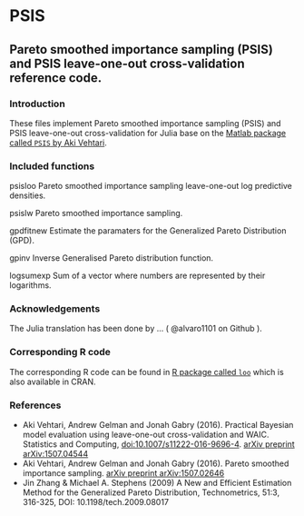 # PSIS

## Pareto smoothed importance sampling (PSIS) and PSIS leave-one-out cross-validation reference code.

### Introduction

These files implement Pareto smoothed importance sampling (PSIS) and
PSIS leave-one-out cross-validation for Julia base on the [Matlab package called `PSIS` by Aki Vehtari](https://github.com/avehtari/PSIS.git).

### Included functions

psisloo
    Pareto smoothed importance sampling leave-one-out log predictive densities.

psislw
    Pareto smoothed importance sampling.

gpdfitnew
    Estimate the paramaters for the Generalized Pareto Distribution (GPD).

gpinv
    Inverse Generalised Pareto distribution function.

logsumexp
    Sum of a vector where numbers are represented by their logarithms.

### Acknowledgements

The Julia translation has been done by ... ( @alvaro1101 on Github ).

### Corresponding R code

The corresponding R code can be found in [R package called
`loo`](https://github.com/stan-dev/loo) which is also available in CRAN.
                 
### References

- Aki Vehtari, Andrew Gelman and Jonah Gabry (2016). Practical
  Bayesian model evaluation using leave-one-out cross-validation
  and WAIC. Statistics and Computing, [doi:10.1007/s11222-016-9696-4](http://dx.doi.org/10.1007/s11222-016-9696-4). [arXiv preprint arXiv:1507.04544](http://arxiv.org/abs/1507.04544)
- Aki Vehtari, Andrew Gelman and Jonah Gabry (2016). Pareto
  smoothed importance sampling. [arXiv preprint arXiv:1507.02646](http://arxiv.org/abs/1507.02646)
- Jin Zhang & Michael A. Stephens (2009) A New and Efficient
  Estimation Method for the Generalized Pareto Distribution,
  Technometrics, 51:3, 316-325, DOI: 10.1198/tech.2009.08017
